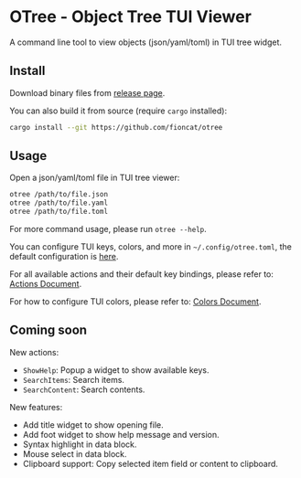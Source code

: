 # OTree - Object Tree TUI Viewer

A command line tool to view objects (json/yaml/toml) in TUI tree widget.

## Install

Download binary files from [release page]().

You can also build it from source (require `cargo` installed):

```bash
cargo install --git https://github.com/fioncat/otree
```

## Usage

Open a json/yaml/toml file in TUI tree viewer:

```bash
otree /path/to/file.json
otree /path/to/file.yaml
otree /path/to/file.toml
```

For more command usage, please run `otree --help`.

You can configure TUI keys, colors, and more in `~/.config/otree.toml`, the default configuration is [here](config/default.toml).

For all available actions and their default key bindings, please refer to: [Actions Document](docs/actions.md).

For how to configure TUI colors, please refer to: [Colors Document](docs/colors.md).

## Coming soon

New actions:

- `ShowHelp`: Popup a widget to show available keys.
- `SearchItems`: Search items.
- `SearchContent`: Search contents.

New features:

- Add title widget to show opening file.
- Add foot widget to show help message and version.
- Syntax highlight in data block.
- Mouse select in data block.
- Clipboard support: Copy selected item field or content to clipboard.
